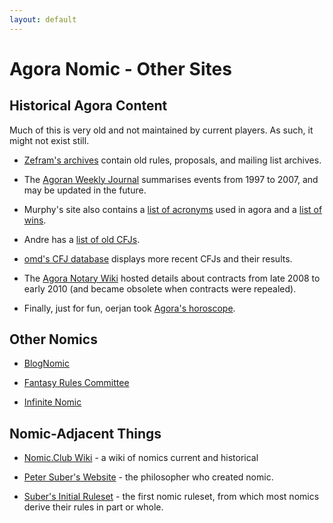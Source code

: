 ```yaml
---
layout: default
---
```


# Agora Nomic - Other Sites

<div class="row" markdown="1">

<div class="col-md-6" markdown="1">

## Historical Agora Content

Much of this is very old and not maintained by current players. As such, it might not exist still.

* [Zefram's archives](http://www.fysh.org/~zefram/agora/) contain old
  rules, proposals, and mailing list archives.

* The [Agoran Weekly Journal](http://zenith.homelinux.net/awj.php)
  summarises events from 1997 to 2007, and may be updated in the
  future.

* Murphy's site also contains a [list of
  acronyms](http://zenith.homelinux.net/agora_acronyms.php) used in
  agora and a [list of
  wins](http://zenith.homelinux.net/agora_winners.php).

* Andre has a [list of old
  CFJs](http://web.archive.org/web/20130115221259/http://www.win.tue.nl/~engels/stare.txt).

* [omd's CFJ database](http://cfj.qoid.us) displays more recent CFJs
  and their results.

* The [Agora Notary Wiki](http://agora-notary.wikidot.com/) hosted
  details about contracts from late 2008 to early 2010 (and became
  obsolete when contracts were repealed).

* Finally, just for fun, oerjan took [Agora's
  horoscope](http://home.nvg.org/~oerjan/agora-horoscope/).
  
</div>

<div class="col-md-6" markdown="1"> 

## Other Nomics

* [BlogNomic](https://blognomic.com/)

* [Fantasy Rules Committee](https://groups.google.com/g/frc-play)

* [Infinite Nomic](https://discord.gg/uBFBfsn)

## Nomic-Adjacent Things

* [Nomic.Club Wiki](https://nomic.club/) - a wiki of nomics current and
historical

* [Peter Suber's Website](https://cyber.harvard.edu/~psuber/wiki/Peter_Suber) -
the philosopher who created nomic.

* [Suber's Initial Ruleset](http://www.earlham.edu/~peters/writing/nomic.htm) - 
the first nomic ruleset, from which most nomics derive their rules in part or whole.

</div>

</div>
